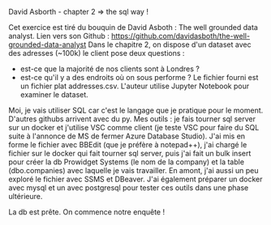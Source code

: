 David Asborth - chapter 2 => the sql way !

Cet exercice est tiré du bouquin de David Asboth : The well grounded data analyst. 
 Lien vers son Github : https://github.com/davidasboth/the-well-grounded-data-analyst
 Dans le chapitre 2, on dispose d'un dataset avec des adresses (~100k)
 le client pose deux questions : 
 - est-ce que la majorité de nos clients sont à Londres ?
 - est-ce qu'il y a des endroits où on sous performe ?
 Le fichier fourni est un fichier plat addresses.csv. 
 L'auteur utilise Jupyter Notebook pour examiner le dataset. 
 
 Moi, je vais utiliser SQL car c'est le langage que je pratique pour le moment. 
 D'autres githubs arrivent avec du py. 
 Mes outils : je fais tourner sql server sur un docker et j'utilise VSC comme client (je 
 teste VSC pour faire du SQL suite à l'annonce de MS de fermer Azure Database Studio). 
 J'ai mis en forme le fichier avec BBEdit (que je préfère à notepad++), j'ai chargé 
 le fichier sur le docker qui fait tourner sql server, puis j'ai fait un bulk insert pour créer 
 la db Prowidget Systems (le nom de la company) et la table (dbo.companies)  avec laquelle je vais travailler. 
 En amont, j'ai aussi un peu exploré le fichier avec SSMS et DBeaver. J'ai également 
 préparer un docker avec mysql et un avec postgresql pour tester ces outils dans une 
 phase ultérieure. 
 
 La db est prête. On commence notre enquête !
